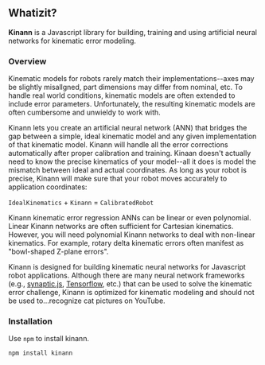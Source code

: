 ## Whatizit?
**Kinann** is a Javascript library for building, training and using 
artificial neural networks for kinematic error modeling.

### Overview
Kinematic models for robots rarely match their implementations--axes may
be slightly misallgned, part dimensions may differ from nominal, etc.
To handle real world conditions, kinematic models are often extended 
to include error parameters. Unfortunately, the resulting kinematic models
are often cumbersome and unwieldy to work with.

Kinann lets you create an artificial neural network (ANN) that bridges
the gap between a simple, ideal kinematic model and any given implementation
of that kinematic model. Kinann will handle all the error corrections
automatically after proper calibration and training. Kinaan doesn't actually
need to know the precise kinematics of your model--all it does is model
the mismatch between ideal and actual coordinates. As long as your robot
is precise, Kinann will make sure that your robot moves accurately to
application coordinates:

   `IdealKinematics` + `Kinann` = `CalibratedRobot`

Kinann kinematic error regression ANNs can be linear or even polynomial.
Linear Kinann networks are often sufficient for Cartesian kinematics. However,
you will need polynomial Kinann networks to deal with non-linear kinematics.
For example, rotary delta kinematic errors often manifest as "bowl-shaped Z-plane errors".

Kinann is designed for building kinematic neural networks for Javascript robot applications. 
Although there are many neural network frameworks 
(e.g., [synaptic.js](http://caza.la/synaptic/#/), 
[Tensorflow](https://www.tensorflow.org/), etc.) that can be used to solve
the kinematic error challenge, Kinann is optimized for kinematic modeling and
should not be used to...recognize cat pictures on YouTube.

### Installation
Use `npm` to install kinann.

`npm install kinann`

